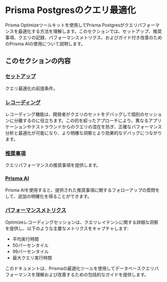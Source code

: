# Prisma Postgresのクエリ最適化

Prisma Optimizeツールキットを使用してPrisma Postgresがクエリパフォーマンスを最適化する方法を理解します。このセクションでは、セットアップ、推奨事項、クエリの記録、パフォーマンスメトリクス、およびガイド付き改善のためのPrisma AIの使用について説明します。

## このセクションの内容

### [セットアップ](https://www.prisma.io/docs/postgres/query-optimization/setup)
クエリ最適化の前提条件。

### [レコーディング](https://www.prisma.io/docs/postgres/query-optimization/recordings)
レコーディング機能は、開発者がクエリのセットをデバッグして個別のセッションに分離するのに役立ちます。この的を絞ったアプローチにより、異なるアプリケーションやテストラウンドからのクエリの混在を防ぎ、正確なパフォーマンス分析と最適化が可能になり、より明確な洞察とより効果的なデバッグにつながります。

### [推奨事項](https://www.prisma.io/docs/postgres/query-optimization/recommendations)
クエリパフォーマンスの推奨事項を提供します。

### [Prisma AI](https://www.prisma.io/docs/postgres/query-optimization/prisma-ai)
Prisma AIを使用すると、提供された推奨事項に関するフォローアップの質問をして、追加の明確化を得ることができます。

### [パフォーマンスメトリクス](https://www.prisma.io/docs/postgres/query-optimization/performance-metrics)
Optimizeレコーディングセッションは、クエリレイテンシに関する詳細な洞察を提供し、以下のような主要なメトリクスをキャプチャします:
- 平均実行時間
- 50パーセンタイル
- 99パーセンタイル
- 最大クエリ実行時間

このドキュメントは、Prismaの最適化ツールを使用してデータベースクエリパフォーマンスを理解および改善するための包括的なガイドを提供します。
